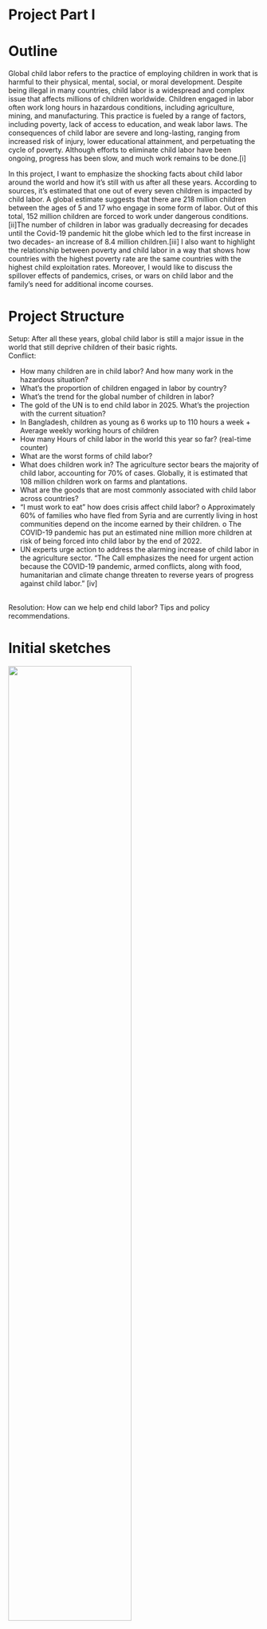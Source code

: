 # Project Part I

# Outline

Global child labor refers to the practice of employing children in work that is harmful to their physical, mental, social, or moral development. Despite being illegal in many countries, child labor is a widespread and complex issue that affects millions of children worldwide. Children engaged in labor often work long hours in hazardous conditions, including agriculture, mining, and manufacturing. This practice is fueled by a range of factors, including poverty, lack of access to education, and weak labor laws. The consequences of child labor are severe and long-lasting, ranging from increased risk of injury, lower educational attainment, and perpetuating the cycle of poverty. Although efforts to eliminate child labor have been ongoing, progress has been slow, and much work remains to be done.[i]

In this project, I want to emphasize the shocking facts about child labor around the world and how it’s still with us after all these years. According to sources, it’s estimated that one out of every seven children is impacted by child labor. A global estimate suggests that there are 218 million children between the ages of 5 and 17 who engage in some form of labor. Out of this total, 152 million children are forced to work under dangerous conditions.[ii]The number of children in labor was gradually decreasing for decades until the Covid-19 pandemic hit the globe which led to the first increase in two decades- an increase of 8.4 million children.[iii] I also want to highlight the relationship between poverty and child labor in a way that shows how countries with the highest poverty rate are the same countries with the highest child exploitation rates. Moreover, I would like to discuss the spillover effects of pandemics, crises, or wars on child labor and the family’s need for additional income courses. 

# Project Structure
Setup: 
After all these years, global child labor is still a major issue in the world that still deprive children of their basic rights.<br>
Conflict:
* How many children are in child labor? And how many work in the hazardous situation?
* What’s the proportion of children engaged in labor by country?
* What’s the trend for the global number of children in labor? 
* The gold of the UN is to end child labor in 2025. What’s the projection with the current situation?
* In Bangladesh, children as young as 6 works up to 110 hours a week + Average weekly working hours of children
* How many Hours of child labor in the world this year so far? (real-time counter)
* What are the worst forms of child labor?
* What does children work in? The agriculture sector bears the majority of child labor, accounting for 70% of cases. Globally, it is estimated that 108 million children work on farms and plantations.
* What are the goods that are most commonly associated with child labor across countries?
* “I must work to eat” how does crisis affect child labor?
o	Approximately 60% of families who have fled from Syria and are currently living in host communities depend on the income earned by their children.
o	The COVID-19 pandemic has put an estimated nine million more children at risk of being forced into child labor by the end of 2022.
* UN experts urge action to address the alarming increase of child labor in the agriculture sector. “The Call emphasizes the need for urgent action because the COVID-19 pandemic, armed conflicts, along with food, humanitarian and climate change threaten to reverse years of progress against child labor.” [iv]

<br>
Resolution:
How can we help end child labor? Tips and policy recommendations. 

# Initial sketches
<img src="https://raw.githubusercontent.com/salghamdi93/alghamdi-portfolio/main/Project sketches o[3845].png" width="70%" height="70%">

# Data Sources 
1.	Children aged 5-17 years engaged in labor.
 Source: [https://ourworldindata.org/grapher/children-aged-5-17-years-engaged-in-labour?tab=table](https://ourworldindata.org/grapher/children-aged-5-17-years-engaged-in-labour?tab=table)
2.	Poverty rate by country
Source: [https://wisevoter.com/country-rankings/poverty-rate-by-country/](https://wisevoter.com/country-rankings/poverty-rate-by-country/)

3.	Distribution of population between different poverty thresholds up to 30 dollars
source: World Bank Data are based on primary household survey data obtained from government statistical agencies and World Bank country departments.

4.	Share of children in hazardous work by sex and age (%)
Source: [https://ilostat.ilo.org/topics/child-labour/](https://ilostat.ilo.org/topics/child-labour/)

5.	Global progress against child labor
Source: Report: child labor: global estimates 2020, trends and the road forward
[https://www.google.com/url?sa=t&rct=j&q=&esrc=s&source=web&cd=&ved=2ahUKEwihuLf-rZH9AhWFElkFHaR8DxcQFnoECAgQAQ&url=https%3A%2F%2Fdata.unicef.org%2Fwp-content%2Fuploads%2F2022%2F01%2FChild-Labour-Report-1_24.pdf&usg=AOvVaw3Vqi9srS1CDz805QHaVeFG](https://www.google.com/url?sa=t&rct=j&q=&esrc=s&source=web&cd=&ved=2ahUKEwihuLf-rZH9AhWFElkFHaR8DxcQFnoECAgQAQ&url=https%3A%2F%2Fdata.unicef.org%2Fwp-content%2Fuploads%2F2022%2F01%2FChild-Labour-Report-1_24.pdf&usg=AOvVaw3Vqi9srS1CDz805QHaVeFG)

6.	Prevalence of child labor by country
Source: [https://ilostat.ilo.org/topics/child-labour/](https://ilostat.ilo.org/topics/child-labour/)

7.	Proportion of children engaged in economic activity and household chores (%)
Source: [https://ilostat.ilo.org/resources/concepts-and-definitions/description-sustainable-development-labour-market-indicators/](https://ilostat.ilo.org/resources/concepts-and-definitions/description-sustainable-development-labour-market-indicators/)

8.	Goods that are most commonly associated with child labor across
Source: [https://www.dol.gov/sites/dolgov/files/ILAB/child_labor_reports/tda2022/2022ListofGoodsExcel.xlsx](https://www.dol.gov/sites/dolgov/files/ILAB/child_labor_reports/tda2022/2022ListofGoodsExcel.xlsx)

9.	Average working hours of children
Source: [https://ourworldindata.org/grapher/average-working-hours-of-children?tab=table](https://ourworldindata.org/grapher/average-working-hours-of-children?tab=table)

# Method and medium 
I would need to do more work on writing the text that will be along with the graphs and to decide what the topic and headlines will be. I also plan to use Shorthand to showcase the story, so I need to do more work on finding appropriate images and graphics that help in story flow and meaning.

# References

 i [https://www.ilo.org/ipec/facts/lang--en/index.htm](https://www.ilo.org/ipec/facts/lang--en/index.htm)<br>
 ii [https://www.theworldcounts.com/stories/child-labor-facts-and-statistics](https://www.theworldcounts.com/stories/child-labor-facts-and-statistics)<br>
 iii [https://www.theguardian.com/law/2021/jun/10/child-labour-worldwide-increases-for-first-time-in-20-yearsdeprive](https://www.theguardian.com/law/2021/jun/10/child-labour-worldwide-increases-for-first-time-in-20-yearsdeprive)<br>
 iv [https://www.ohchr.org/en/press-releases/2022/05/un-experts-urge-action-address-alarming-increase-child-labour-agriculture](https://www.ohchr.org/en/press-releases/2022/05/un-experts-urge-action-address-alarming-increase-child-labour-agriculture)<br>
